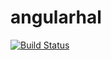 angularhal
==========
[![Build Status](https://api.travis-ci.org/gonzaloruizdevilla/angularhal.png?branch=master)](http://travis-ci.org/gonzaloruizdevilla/angularhal)
